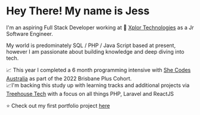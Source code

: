 # Hey There! My name is Jess

I'm an aspiring Full Stack Developer working at :rocket: [Xplor Technologies](https://www.xplortechnologies.com/au) as a Jr Software Engineer. 

My world is predominately SQL / PHP / Java Script based at present, however I am passionate about building knowledge and deep diving into tech. 

:chart_with_upwards_trend: This year I completed a 6 month programming intensive with [She Codes Australia](https://shecodes.com.au/) as part of the 2022 Brisbane Plus Cohort.<br> 
:chart_with_upwards_trend:I'm backing this study up with learning tracks and additional projects via [Treehouse Tech](https://teamtreehouse.com/home) with a focus on all things PHP, Laravel and ReactJS <br>

                                                             
:star: Check out my first portfolio project [here](https://jvdbne.github.io/)



